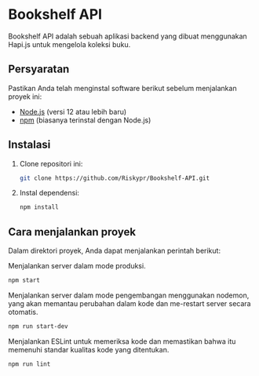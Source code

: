 # Bookshelf API

Bookshelf API adalah sebuah aplikasi backend yang dibuat menggunakan Hapi.js untuk mengelola koleksi buku.

## Persyaratan

Pastikan Anda telah menginstal software berikut sebelum menjalankan proyek ini:

- [Node.js](https://nodejs.org/) (versi 12 atau lebih baru)
- [npm](https://www.npmjs.com/) (biasanya terinstal dengan Node.js)

## Instalasi

1. Clone repositori ini:

   ```sh
   git clone https://github.com/Riskypr/Bookshelf-API.git
   ```

2. Instal dependensi:

   ```sh
   npm install
   ```

## Cara menjalankan proyek

Dalam direktori proyek, Anda dapat menjalankan perintah berikut:

Menjalankan server dalam mode produksi.

```sh
npm start
```

Menjalankan server dalam mode pengembangan menggunakan nodemon, yang akan memantau perubahan dalam kode dan me-restart server secara otomatis.

```sh
npm run start-dev
```

Menjalankan ESLint untuk memeriksa kode dan memastikan bahwa itu memenuhi standar kualitas kode yang ditentukan.

```sh
npm run lint
```
